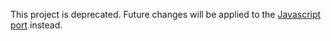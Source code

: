 This project is deprecated.  Future changes will be applied to the [Javascript
port](https://github.com/fengb/image-html) instead.
